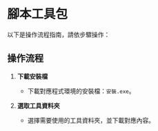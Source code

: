 # 腳本工具包

以下是操作流程指南，請依步驟操作：

## **操作流程**
1. **下載安裝檔**
   - 下載對應程式環境的安裝檔：`安裝.exe`。

2. **選取工具資料夾**
   - 選擇需要使用的工具資料夾，並下載對應內容。
